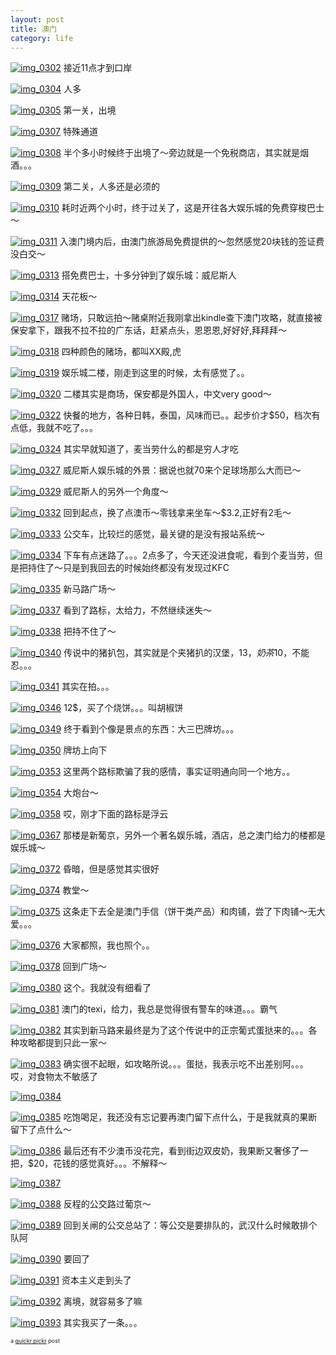 ```yaml
---
layout: post
title: 澳门
category: life
---
```


<a href="http://www.flickr.com/photos/zwxyswd/5241006192/" target="_blank"><img src="http://farm6.static.flickr.com/5164/5241006192_bffc708f6b.jpg" alt="img_0302" /></a>
接近11点才到口岸

<a href="http://www.flickr.com/photos/zwxyswd/5241006922/" target="_blank"><img src="http://farm6.static.flickr.com/5166/5241006922_b3d76aaa9f.jpg" alt="img_0304" /></a>
人多
<!--more-->
<a href="http://www.flickr.com/photos/zwxyswd/5240411487/" target="_blank"><img src="http://farm6.static.flickr.com/5042/5240411487_a70c06f199.jpg" alt="img_0305" /></a>
第一关，出境

<a href="http://www.flickr.com/photos/zwxyswd/5241008058/" target="_blank"><img src="http://farm6.static.flickr.com/5210/5241008058_21dce93dea.jpg" alt="img_0307" /></a>
特殊通道

<a href="http://www.flickr.com/photos/zwxyswd/5241008826/" target="_blank"><img src="http://farm6.static.flickr.com/5242/5241008826_806edcfb0e.jpg" alt="img_0308" /></a>
半个多小时候终于出境了～旁边就是一个免税商店，其实就是烟酒。。。

<a href="http://www.flickr.com/photos/zwxyswd/5241009388/" target="_blank"><img src="http://farm6.static.flickr.com/5124/5241009388_784776424a.jpg" alt="img_0309" /></a>
第二关，人多还是必须的

<a href="http://www.flickr.com/photos/zwxyswd/5241009904/" target="_blank"><img src="http://farm6.static.flickr.com/5241/5241009904_7cab1f9dd6.jpg" alt="img_0310" /></a>
耗时近两个小时，终于过关了，这是开往各大娱乐城的免费穿梭巴士～

<a href="http://www.flickr.com/photos/zwxyswd/5241010344/" target="_blank"><img src="http://farm6.static.flickr.com/5165/5241010344_956b51e053.jpg" alt="img_0311" /></a>
入澳门境内后，由澳门旅游局免费提供的～忽然感觉20块钱的签证费没白交～

<a href="http://www.flickr.com/photos/zwxyswd/5240414701/" target="_blank"><img src="http://farm6.static.flickr.com/5243/5240414701_80bc9b4738.jpg" alt="img_0313" /></a>
搭免费巴士，十多分钟到了娱乐城：威尼斯人

<a href="http://www.flickr.com/photos/zwxyswd/5241011500/" target="_blank"><img src="http://farm6.static.flickr.com/5088/5241011500_3a059a6c17.jpg" alt="img_0314" /></a>
天花板～

<a href="http://www.flickr.com/photos/zwxyswd/5241012182/" target="_blank"><img src="http://farm6.static.flickr.com/5125/5241012182_f761ab9d24.jpg" alt="img_0317" /></a>
赌场，只敢远拍～赌桌附近我刚拿出kindle查下澳门攻略，就直接被保安拿下，跟我不拉不拉的广东话，赶紧点头，恩恩恩,好好好,拜拜拜～

<a href="http://www.flickr.com/photos/zwxyswd/5241012720/" target="_blank"><img src="http://farm6.static.flickr.com/5245/5241012720_30d65ae970.jpg" alt="img_0318" /></a>
四种颜色的赌场，都叫XX殿,虎

<a href="http://www.flickr.com/photos/zwxyswd/5240417267/" target="_blank"><img src="http://farm6.static.flickr.com/5283/5240417267_4afffa1219.jpg" alt="img_0319" /></a>
娱乐城二楼，刚走到这里的时候，太有感觉了。。

<a href="http://www.flickr.com/photos/zwxyswd/5241013984/" target="_blank"><img src="http://farm6.static.flickr.com/5170/5241013984_544f89b559.jpg" alt="img_0320" /></a>
二楼其实是商场，保安都是外国人，中文very good～

<a href="http://www.flickr.com/photos/zwxyswd/5240418533/" target="_blank"><img src="http://farm6.static.flickr.com/5129/5240418533_11ac94eced.jpg" alt="img_0322" /></a>
快餐的地方，各种日韩，泰国，风味而已。。起步价才$50，档次有点低，我就不吃了。。。

<a href="http://www.flickr.com/photos/zwxyswd/5240419001/" target="_blank"><img src="http://farm6.static.flickr.com/5248/5240419001_b2ea0ab17b.jpg" alt="img_0324" /></a>
其实早就知道了，麦当劳什么的都是穷人才吃

<a href="http://www.flickr.com/photos/zwxyswd/5241015692/" target="_blank"><img src="http://farm6.static.flickr.com/5165/5241015692_4f703116c3.jpg" alt="img_0327" /></a>
威尼斯人娱乐城的外景：据说也就70来个足球场那么大而已～

<a href="http://www.flickr.com/photos/zwxyswd/5240420097/" target="_blank"><img src="http://farm6.static.flickr.com/5046/5240420097_b9265990f0.jpg" alt="img_0329" /></a>
威尼斯人的另外一个角度～

<a href="http://www.flickr.com/photos/zwxyswd/5241016894/" target="_blank"><img src="http://farm6.static.flickr.com/5244/5241016894_ff5677e7bc.jpg" alt="img_0332" /></a>
回到起点，换了点澳币～零钱拿来坐车～$3.2,正好有2毛～

<a href="http://www.flickr.com/photos/zwxyswd/5240421275/" target="_blank"><img src="http://farm6.static.flickr.com/5124/5240421275_219ddd90d1.jpg" alt="img_0333" /></a>
公交车，比较烂的感觉，最关键的是没有报站系统～

<a href="http://www.flickr.com/photos/zwxyswd/5241017942/" target="_blank"><img src="http://farm6.static.flickr.com/5086/5241017942_739d3ab0df.jpg" alt="img_0334" /></a>
下车有点迷路了。。。2点多了，今天还没进食呢，看到个麦当劳，但是把持住了～只是到我回去的时候始终都没有发现过KFC

<a href="http://www.flickr.com/photos/zwxyswd/5240422281/" target="_blank"><img src="http://farm6.static.flickr.com/5208/5240422281_051f27caf4.jpg" alt="img_0335" /></a>
新马路广场～

<a href="http://www.flickr.com/photos/zwxyswd/5241019104/" target="_blank"><img src="http://farm6.static.flickr.com/5002/5241019104_9eb295b63d.jpg" alt="img_0337" /></a>
看到了路标，太给力，不然继续迷失～

<a href="http://www.flickr.com/photos/zwxyswd/5241019652/" target="_blank"><img src="http://farm6.static.flickr.com/5129/5241019652_6a7acbbb08.jpg" alt="img_0338" /></a>
把持不住了～

<a href="http://www.flickr.com/photos/zwxyswd/5240424035/" target="_blank"><img src="http://farm6.static.flickr.com/5202/5240424035_445079c2a9.jpg" alt="img_0340" /></a>
传说中的猪扒包，其实就是个夹猪扒的汉堡，13$，
奶茶10$，不能忍。。。

<a href="http://www.flickr.com/photos/zwxyswd/5240424763/" target="_blank"><img src="http://farm6.static.flickr.com/5169/5240424763_656b73998b.jpg" alt="img_0341" /></a>
其实在拍。。。

<a href="http://www.flickr.com/photos/zwxyswd/5240425347/" target="_blank"><img src="http://farm6.static.flickr.com/5042/5240425347_a7fe82cf5b.jpg" alt="img_0346" /></a>
12$，买了个烧饼。。。叫胡椒饼

<a href="http://www.flickr.com/photos/zwxyswd/5241022052/" target="_blank"><img src="http://farm6.static.flickr.com/5167/5241022052_b66190e094.jpg" alt="img_0349" /></a>
终于看到个像是景点的东西：大三巴牌坊。。。

<a href="http://www.flickr.com/photos/zwxyswd/5240426601/" target="_blank"><img src="http://farm6.static.flickr.com/5285/5240426601_314b33b7f4.jpg" alt="img_0350" /></a>
牌坊上向下

<a href="http://www.flickr.com/photos/zwxyswd/5241023380/" target="_blank"><img src="http://farm6.static.flickr.com/5169/5241023380_e52d934e17.jpg" alt="img_0353" /></a>
这里两个路标欺骗了我的感情，事实证明通向同一个地方。。

<a href="http://www.flickr.com/photos/zwxyswd/5241024064/" target="_blank"><img src="http://farm6.static.flickr.com/5286/5241024064_c00d8414d0.jpg" alt="img_0354" /></a>
大炮台～

<a href="http://www.flickr.com/photos/zwxyswd/5241024730/" target="_blank"><img src="http://farm6.static.flickr.com/5242/5241024730_cfc2190969.jpg" alt="img_0358" /></a>
哎，刚才下面的路标是浮云

<a href="http://www.flickr.com/photos/zwxyswd/5240429195/" target="_blank"><img src="http://farm6.static.flickr.com/5290/5240429195_ffed5120a6.jpg" alt="img_0367" /></a>
那楼是新葡京，另外一个著名娱乐城，酒店，总之澳门给力的楼都是娱乐城～

<a href="http://www.flickr.com/photos/zwxyswd/5240429709/" target="_blank"><img src="http://farm6.static.flickr.com/5290/5240429709_c870d14099.jpg" alt="img_0372" /></a>
昏暗，但是感觉其实很好

<a href="http://www.flickr.com/photos/zwxyswd/5240430385/" target="_blank"><img src="http://farm6.static.flickr.com/5284/5240430385_829bdbbb5a.jpg" alt="img_0374" /></a>
教堂～

<a href="http://www.flickr.com/photos/zwxyswd/5240431063/" target="_blank"><img src="http://farm6.static.flickr.com/5082/5240431063_0d1d3f978d.jpg" alt="img_0375" /></a>
这条走下去全是澳门手信（饼干类产品）和肉铺，尝了下肉铺～无大爱。。。

<a href="http://www.flickr.com/photos/zwxyswd/5241027686/" target="_blank"><img src="http://farm6.static.flickr.com/5208/5241027686_822c172b19.jpg" alt="img_0376" /></a>
大家都照，我也照个。。

<a href="http://www.flickr.com/photos/zwxyswd/5240432279/" target="_blank"><img src="http://farm6.static.flickr.com/5162/5240432279_b0710ba45c.jpg" alt="img_0378" /></a>
回到广场～

<a href="http://www.flickr.com/photos/zwxyswd/5240432889/" target="_blank"><img src="http://farm6.static.flickr.com/5201/5240432889_e4636f2df8.jpg" alt="img_0380" /></a>
这个。我就没有细看了

<a href="http://www.flickr.com/photos/zwxyswd/5241029494/" target="_blank"><img src="http://farm6.static.flickr.com/5207/5241029494_a34d273e9b.jpg" alt="img_0381" /></a>
澳门的texi，给力，我总是觉得很有警车的味道。。。霸气

<a href="http://www.flickr.com/photos/zwxyswd/5241029928/" target="_blank"><img src="http://farm6.static.flickr.com/5081/5241029928_70bd6981cb.jpg" alt="img_0382" /></a>
其实到新马路来最终是为了这个传说中的正宗葡式蛋挞来的。。。各种攻略都提到只此一家～

<a href="http://www.flickr.com/photos/zwxyswd/5240434351/" target="_blank"><img src="http://farm6.static.flickr.com/5043/5240434351_eb0147e4bc.jpg" alt="img_0383" /></a>
确实很不起眼，如攻略所说。。。蛋挞，我表示吃不出差别阿。。。哎，对食物太不敏感了

<a href="http://www.flickr.com/photos/zwxyswd/5240434681/" target="_blank"><img src="http://farm6.static.flickr.com/5125/5240434681_d82fe606a5.jpg" alt="img_0384" /></a>

<a href="http://www.flickr.com/photos/zwxyswd/5240435095/" target="_blank"><img src="http://farm6.static.flickr.com/5241/5240435095_1b6403a085.jpg" alt="img_0385" /></a>
吃饱喝足，我还没有忘记要再澳门留下点什么，于是我就真的果断留下了点什么～

<a href="http://www.flickr.com/photos/zwxyswd/5241031748/" target="_blank"><img src="http://farm6.static.flickr.com/5290/5241031748_35063fc38c.jpg" alt="img_0386" /></a>
最后还有不少澳币没花完，看到街边双皮奶，我果断又奢侈了一把，$20，花钱的感觉真好。。。不解释～

<a href="http://www.flickr.com/photos/zwxyswd/5240436127/" target="_blank"><img src="http://farm6.static.flickr.com/5003/5240436127_9b31f942c6.jpg" alt="img_0387" /></a>

<a href="http://www.flickr.com/photos/zwxyswd/5240436703/" target="_blank"><img src="http://farm6.static.flickr.com/5084/5240436703_ae3bcfae47.jpg" alt="img_0388" /></a>
反程的公交路过葡京～

<a href="http://www.flickr.com/photos/zwxyswd/5240437223/" target="_blank"><img src="http://farm6.static.flickr.com/5122/5240437223_1a85986016.jpg" alt="img_0389" /></a>
回到关闸的公交总站了：等公交是要排队的，武汉什么时候敢排个队阿

<a href="http://www.flickr.com/photos/zwxyswd/5241033928/" target="_blank"><img src="http://farm6.static.flickr.com/5010/5241033928_7d50767ed6.jpg" alt="img_0390" /></a>
要回了

<a href="http://www.flickr.com/photos/zwxyswd/5241034420/" target="_blank"><img src="http://farm6.static.flickr.com/5085/5241034420_0e56da60fc.jpg" alt="img_0391" /></a>
资本主义走到头了

<a href="http://www.flickr.com/photos/zwxyswd/5241035076/" target="_blank"><img src="http://farm6.static.flickr.com/5050/5241035076_9293b59348.jpg" alt="img_0392" /></a>
离境，就容易多了嘛

<a href="http://www.flickr.com/photos/zwxyswd/5241035652/" target="_blank"><img src="http://farm6.static.flickr.com/5208/5241035652_6ccb9d28d9.jpg" alt="img_0393" /></a>
其实我买了一条。。。
<p style="font-size: xx-small;" dir="ltr">a <a href="http://quickrpickr.com" target="_blank">quickr pickr</a> post</p>


